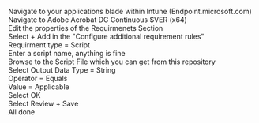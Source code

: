 Navigate to your applications blade within Intune (Endpoint.microsoft.com)  
Navigate to Adobe Acrobat DC Continuous $VER (x64)  
Edit the properties of the Requirmenets Section  
Select + Add in the "Configure additional requirement rules"  
Requirment type = Script  
Enter a script name, anything is fine  
Browse to the Script File which you can get from this repository  
Select Output Data Type = String  
Operator = Equals  
Value = Applicable  
Select OK  
Select Review + Save  
All done  
